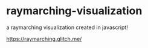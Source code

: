 # raymarching-visualization
a raymarching visualization created in javascript!

https://raymarching.glitch.me/
